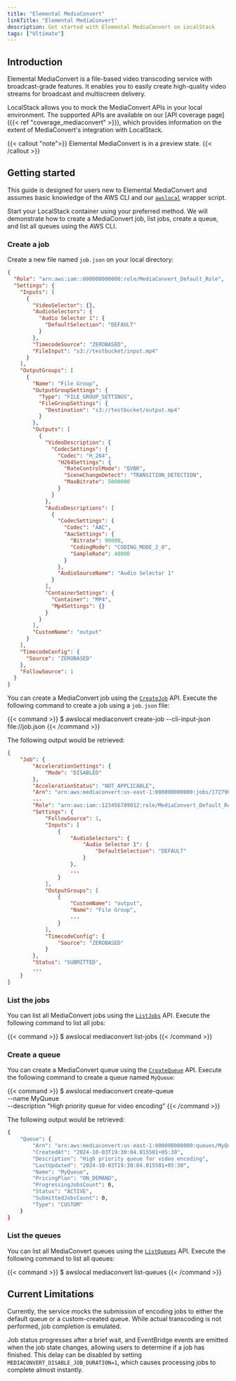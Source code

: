 ```yaml
---
title: "Elemental MediaConvert"
linkTitle: "Elemental MediaConvert"
description: Get started with Elemental MediaConvert on LocalStack
tags: ["Ultimate"]
---
```


## Introduction

Elemental MediaConvert is a file-based video transcoding service with broadcast-grade features.
It enables you to easily create high-quality video streams for broadcast and multiscreen delivery.

LocalStack allows you to mock the MediaConvert APIs in your local environment.
The supported APIs are available on our [API coverage page]({{< ref "coverage_mediaconvert" >}}), which provides information on the extent of MediaConvert's integration with LocalStack.

{{< callout "note">}}
Elemental MediaConvert is in a preview state.
{{< /callout >}}

## Getting started

This guide is designed for users new to Elemental MediaConvert and assumes basic knowledge of the AWS CLI and our [`awslocal`](https://github.com/localstack/awscli-local) wrapper script.

Start your LocalStack container using your preferred method.
We will demonstrate how to create a MediaConvert job, list jobs, create a queue, and list all queues using the AWS CLI.

### Create a job

Create a new file named `job.json` on your local directory:

```json
{
  "Role": "arn:aws:iam::000000000000:role/MediaConvert_Default_Role",
  "Settings": {
    "Inputs": [
      {
        "VideoSelector": {},
        "AudioSelectors": {
          "Audio Selector 1": {
            "DefaultSelection": "DEFAULT"
          }
        },
        "TimecodeSource": "ZEROBASED",
        "FileInput": "s3://testbucket/input.mp4"
      }
    ],
    "OutputGroups": [
      {
        "Name": "File Group",
        "OutputGroupSettings": {
          "Type": "FILE_GROUP_SETTINGS",
          "FileGroupSettings": {
            "Destination": "s3://testbucket/output.mp4"
          }
        },
        "Outputs": [
          {
            "VideoDescription": {
              "CodecSettings": {
                "Codec": "H_264",
                "H264Settings": {
                  "RateControlMode": "QVBR",
                  "SceneChangeDetect": "TRANSITION_DETECTION",
                  "MaxBitrate": 5000000
                }
              }
            },
            "AudioDescriptions": [
              {
                "CodecSettings": {
                  "Codec": "AAC",
                  "AacSettings": {
                    "Bitrate": 96000,
                    "CodingMode": "CODING_MODE_2_0",
                    "SampleRate": 48000
                  }
                },
                "AudioSourceName": "Audio Selector 1"
              }
            ],
            "ContainerSettings": {
              "Container": "MP4",
              "Mp4Settings": {}
            }
          }
        ],
        "CustomName": "output"
      }
    ],
    "TimecodeConfig": {
      "Source": "ZEROBASED"
    },
    "FollowSource": 1
  }
}
```

You can create a MediaConvert job using the [`CreateJob`](https://docs.aws.amazon.com/goto/WebAPI/mediaconvert-2017-08-29/CreateJob) API.
Execute the following command to create a job using a `job.json` file:

{{< command >}}
$ awslocal mediaconvert create-job --cli-input-json file://job.json
{{< /command >}}

The following output would be retrieved:

```json
{
    "Job": {
        "AccelerationSettings": {
            "Mode": "DISABLED"
        },
        "AccelerationStatus": "NOT_APPLICABLE",
        "Arn": "arn:aws:mediaconvert:us-east-1:000000000000:jobs/1727963943858-7bdace",
        ...
        "Role": "arn:aws:iam::123456789012:role/MediaConvert_Default_Role",
        "Settings": {
            "FollowSource": 1,
            "Inputs": [
                {
                    "AudioSelectors": {
                        "Audio Selector 1": {
                            "DefaultSelection": "DEFAULT"
                        }
                    },
                    ...
                }
            ],
            "OutputGroups": [
                {
                    "CustomName": "output",
                    "Name": "File Group",
                    ...
                }
            ],
            "TimecodeConfig": {
                "Source": "ZEROBASED"
            }
        },
        "Status": "SUBMITTED",
        ...
    }
}
```

### List the jobs

You can list all MediaConvert jobs using the [`ListJobs`](https://docs.aws.amazon.com/mediaconvert/latest/apireference/jobs.html#jobsget) API.
Execute the following command to list all jobs:

{{< command >}}
$ awslocal mediaconvert list-jobs
{{< /command >}}

### Create a queue

You can create a MediaConvert queue using the [`CreateQueue`](https://docs.aws.amazon.com/mediaconvert/latest/apireference/queues.html#queuespost) API.
Execute the following command to create a queue named `MyQueue`:

{{< command >}}
$ awslocal mediaconvert create-queue  
    --name MyQueue  
    --description "High priority queue for video encoding"
{{< /command >}}

The following output would be retrieved:

```bash
{
    "Queue": {
        "Arn": "arn:aws:mediaconvert:us-east-1:000000000000:queues/MyQueue",
        "CreatedAt": "2024-10-03T19:30:04.015501+05:30",
        "Description": "High priority queue for video encoding",
        "LastUpdated": "2024-10-03T19:30:04.015501+05:30",
        "Name": "MyQueue",
        "PricingPlan": "ON_DEMAND",
        "ProgressingJobsCount": 0,
        "Status": "ACTIVE",
        "SubmittedJobsCount": 0,
        "Type": "CUSTOM"
    }
}
```

### List the queues

You can list all MediaConvert queues using the [`ListQueues`](https://docs.aws.amazon.com/mediaconvert/latest/apireference/queues.html#queuesget) API.
Execute the following command to list all queues:

{{< command >}}
$ awslocal mediaconvert list-queues
{{< /command >}}

## Current Limitations

Currently, the service mocks the submission of encoding jobs to either the default queue or a custom-created queue.
While actual transcoding is not performed, job completion is emulated.

Job status progresses after a brief wait, and EventBridge events are emitted when the job state changes, allowing users to determine if a job has finished.
This delay can be disabled by setting  `MEDIACONVERT_DISABLE_JOB_DURATION=1`, which causes processing jobs to complete almost instantly.
